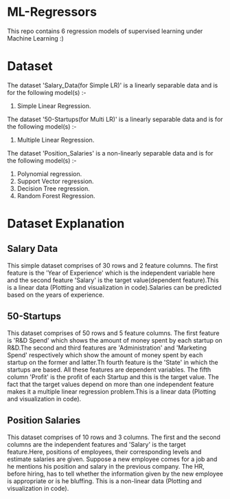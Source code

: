 # ML-Regressors
This repo contains 6 regression models of supervised learning under Machine Learning :) 

# Dataset
The dataset 'Salary_Data(for Simple LR)' is a linearly separable data and is for the following model(s) :- 
  1. Simple Linear Regression.
  
The dataset '50-Startups(for Multi LR)' is a linearly separable data and is for the following model(s) :-
  1. Multiple Linear Regression.

The dataset 'Position_Salaries' is a non-linearly separable data and is for the following model(s) :-
  1. Polynomial regression.
  2. Support Vector regression.
  3. Decision Tree regression.
  4. Random Forest Regression.
  
# Dataset Explanation
## Salary Data
 This simple dataset comprises of 30 rows and 2 feature columns. The first feature is the 'Year of Experience' which is the independent variable here and the second feature 'Salary' is the target value(dependent feature).This is a linear data (Plotting and visualization in code).Salaries can be predicted based on the years of experience.
 
## 50-Startups
 This dataset comprises of 50 rows and 5 feature columns. The first feature is 'R&D Spend' which shows the amount of money spent by each startup on R&D.The second and third features are 'Administration' and 'Marketing Spend' respectively which show the amount of money spent by each startup on the former and latter.Th fourth feature is the 'State' in which the startups are based. All these features are dependent variables. The fifth column 'Profit' is the profit of each Startup and this is the target value. The fact that the target values depend on more than one independent feature makes it a multiple linear regression problem.This is a linear data (Plotting and visualization in code).
 
 ## Position Salaries
 This dataset comprises of 10 rows and 3 columns. The first and the second columns are the independent features and 'Salary' is the target feature.Here, positions of employees, their corresponding levels and estimate salaries are given. Suppose a new employee comes for a job and he mentions his position and salary in the previous company. The HR, before hiring, has to tell whether the information given by the new employee is appropriate or is he bluffing. This is a non-linear data (Plotting and visualization in code).
